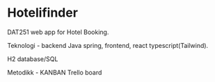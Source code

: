 # Hotelifinder

DAT251 web app for Hotel Booking.

Teknologi - backend Java spring, frontend, react typescript(Tailwind).

H2 database/SQL

Metodikk - KANBAN Trello board
